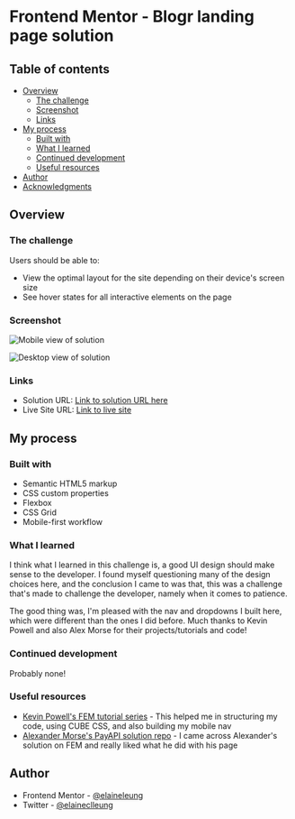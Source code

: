 # Frontend Mentor - Blogr landing page solution


## Table of contents

- [Overview](#overview)
  - [The challenge](#the-challenge)
  - [Screenshot](#screenshot)
  - [Links](#links)
- [My process](#my-process)
  - [Built with](#built-with)
  - [What I learned](#what-i-learned)
  - [Continued development](#continued-development)
  - [Useful resources](#useful-resources)
- [Author](#author)
- [Acknowledgments](#acknowledgments)


## Overview

### The challenge

Users should be able to:

- View the optimal layout for the site depending on their device's screen size
- See hover states for all interactive elements on the page

### Screenshot

![Mobile view of solution](./design/mobile.png)

![Desktop view of solution](./design/desktop.png)

### Links

- Solution URL: [Link to solution URL here](https://www.frontendmentor.io/solutions/responsive-landing-page-with-mobile-nav-and-dropdown-nav-VfVgqdT8Xe)
- Live Site URL: [Link to live site](https://elaineleung.github.io/frontendmentor/blogrlandingpage/)

## My process

### Built with

- Semantic HTML5 markup
- CSS custom properties
- Flexbox
- CSS Grid
- Mobile-first workflow


### What I learned

I think what I learned in this challenge is, a good UI design should make sense to the developer. I found myself questioning many of the design choices here, and the conclusion I came to was that, this was a challenge that's made to challenge the developer, namely when it comes to patience.

The good thing was, I'm pleased with the nav and dropdowns I built here, which were different than the ones I did before. Much thanks to Kevin Powell and also Alex Morse for their projects/tutorials and code!

### Continued development

Probably none!

### Useful resources

- [Kevin Powell's FEM tutorial series](https://youtube.com/playlist?list=PL4-IK0AVhVjNDRHoXGort7sDWcna8cGPA) - This helped me in structuring my code, using CUBE CSS, and also building my mobile nav
- [Alexander Morse's PayAPI solution repo](https://github.com/Sakeran/fem-payapi-mpa) - I came across Alexander's solution on FEM and really liked what he did with his page

## Author

- Frontend Mentor - [@elaineleung](https://www.frontendmentor.io/profile/elaineleung)
- Twitter - [@elaineclleung](https://twitter.com/elaineclleung)
